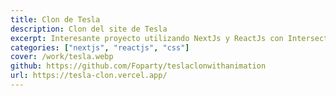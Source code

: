 ```yaml
---
title: Clon de Tesla
description: Clon del site de Tesla
excerpt: Interesante proyecto utilizando NextJs y ReactJs con Intersection Observer para mejorar las transiciones
categories: ["nextjs", "reactjs", "css"]
cover: /work/tesla.webp
github: https://github.com/Foparty/teslaclonwithanimation
url: https://tesla-clon.vercel.app/
---
```

